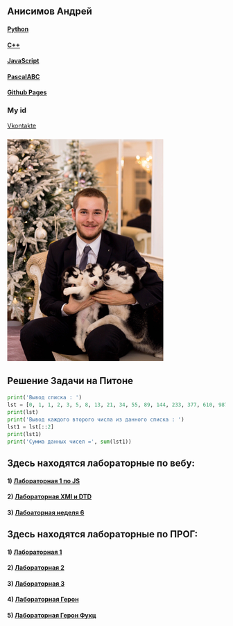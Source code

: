 ## Анисимов Андрей
#### [Python](https://www.python.org)
#### [C++](https://www.cplusplus.com/)
#### [JavaScript](https://ru.wikipedia.org/wiki/JavaScript)
#### [PascalABC](http://pascalabc.net)
#### [Github Pages](https://github.com)
### My id
[Vkontakte](https://vk.com/svanexnesu)
### <img src="dogs.jpg" width="360" height="512" />

## Решение Задачи на Питоне
```python
print('Вывод списка : ')
lst = [0, 1, 1, 2, 3, 5, 8, 13, 21, 34, 55, 89, 144, 233, 377, 610, 987, 1597, 2584, 4181, 6765, 10946]
print(lst)
print('Вывод каждого второго числа из данного списка : ')
lst1 = lst[::2]
print(lst1)
print('Сумма данных чисел =', sum(lst1))
```
## Здесь находятся лабораторные по вебу:

#### 1) [Лабораторная 1 по JS](Screenshot_1.png)
#### 2) [Лабораторная XMl и DTD]()
#### 3) [Лабоаторная неделя 6](BugDRg9KKkE.jpg)
	
## Здесь находятся лабораторные по ПРОГ:

#### 1) [Лабораторная 1]()
#### 2) [Лабораторная 2]()
#### 3) [Лабораторная 3]()
#### 4) [Лабораторная Герон]()
#### 5) [Лабораторная Герон Фукц]()

